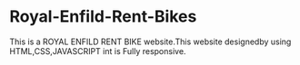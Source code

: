 # Royal-Enfild-Rent-Bikes
This is a ROYAL ENFILD RENT BIKE website.This website designedby using HTML,CSS,JAVASCRIPT int is Fully responsive.

